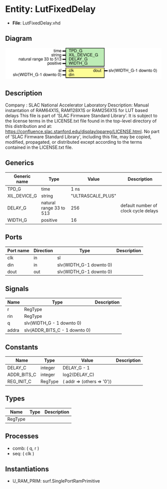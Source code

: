 # Entity: LutFixedDelay

- **File**: LutFixedDelay.vhd
## Diagram

![Diagram](LutFixedDelay.svg "Diagram")
## Description

Company    : SLAC National Accelerator Laboratory
Description: Manual instantation of RAM64X1S, RAM128X1S or RAM256X1S for
             LUT based delays
This file is part of 'SLAC Firmware Standard Library'.
It is subject to the license terms in the LICENSE.txt file found in the
top-level directory of this distribution and at:
   https://confluence.slac.stanford.edu/display/ppareg/LICENSE.html.
No part of 'SLAC Firmware Standard Library', including this file,
may be copied, modified, propagated, or distributed except according to
the terms contained in the LICENSE.txt file.
## Generics

| Generic name | Type                     | Value             | Description                          |
| ------------ | ------------------------ | ----------------- | ------------------------------------ |
| TPD_G        | time                     | 1 ns              |                                      |
| XIL_DEVICE_G | string                   | "ULTRASCALE_PLUS" |                                      |
| DELAY_G      | natural  range 33 to 513 | 256               | default number of clock cycle delays |
| WIDTH_G      | positive                 | 16                |                                      |
## Ports

| Port name | Direction | Type                    | Description |
| --------- | --------- | ----------------------- | ----------- |
| clk       | in        | sl                      |             |
| din       | in        | slv(WIDTH_G-1 downto 0) |             |
| dout      | out       | slv(WIDTH_G-1 downto 0) |             |
## Signals

| Name  | Type                          | Description |
| ----- | ----------------------------- | ----------- |
| r     | RegType                       |             |
| rin   | RegType                       |             |
| q     | slv(WIDTH_G - 1 downto 0)     |             |
| addra | slv(ADDR_BITS_C - 1 downto 0) |             |
## Constants

| Name        | Type    | Value                                 | Description |
| ----------- | ------- | ------------------------------------- | ----------- |
| DELAY_C     | integer |  DELAY_G - 1                          |             |
| ADDR_BITS_C | integer |  log2(DELAY_C)                        |             |
| REG_INIT_C  | RegType |  (       addr     => (others => '0')) |             |
## Types

| Name    | Type | Description |
| ------- | ---- | ----------- |
| RegType |      |             |
## Processes
- comb: ( q, r )
- seq: ( clk )
## Instantiations

- U_RAM_PRIM: surf.SinglePortRamPrimitive
